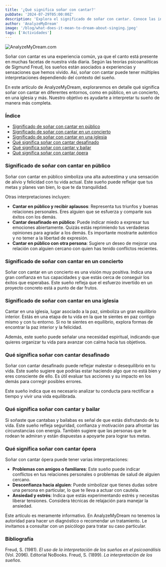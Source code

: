 ```yaml
---
title: '¿Qué significa soñar con cantar?'
pubDate: '2024-07-29T05:00:00Z'
description: 'Explora el significado de soñar con cantar. Conoce las interpretaciones para cantar en público, en un concierto, etc.'
author: 'AnalyzeMyDream'
image: '/blog/what-does-it-mean-to-dream-about-singing.jpeg'
tags: ['Actividades']
---
```


![AnalyzeMyDream.com](/blog/what-does-it-mean-to-dream-about-singing.jpeg)

Soñar con cantar es una experiencia común, ya que el canto está presente en muchas facetas de nuestra vida diaria. Según las teorías psicoanalíticas de Sigmund Freud, los sueños están asociados a experiencias y sensaciones que hemos vivido. Así, soñar con cantar puede tener múltiples interpretaciones dependiendo del contexto del sueño.

En este artículo de AnalyzeMyDream, exploraremos en detalle qué significa soñar con cantar en diferentes entornos, como en público, en un concierto, en una iglesia y más. Nuestro objetivo es ayudarte a interpretar tu sueño de manera más completa.

### Índice

- [Significado de soñar con cantar en público](#significado-de-soñar-con-cantar-en-publico)
- [Significado de soñar con cantar en un concierto](#significado-de-soñar-con-cantar-en-un-concierto)
- [Significado de soñar con cantar en una iglesia](#significado-de-soñar-con-cantar-en-una-iglesia)
- [Qué significa soñar con cantar desafinado](#que-significa-soñar-con-cantar-desafinado)
- [Qué significa soñar con cantar y bailar](#que-significa-soñar-con-cantar-y-bailar)
- [Qué significa soñar con cantar ópera](#que-significa-soñar-con-cantar-opera)


### Significado de soñar con cantar en público

Soñar con cantar en público simboliza una alta autoestima y una sensación de alivio y felicidad con tu vida actual. Este sueño puede reflejar que tus metas y planes van bien, lo que te da tranquilidad.

Otras interpretaciones incluyen:

- **Cantar en público y recibir aplausos**: Representa tus triunfos y buenas relaciones personales. Eres alguien que se esfuerza y ​​comparte sus éxitos con los demás.
- **Cantar desafinado en público**: Puede indicar miedo a expresar tus emociones abiertamente. Quizás estás reprimiendo tus verdaderas opiniones para agradar a los demás. Es importante mostrarte auténtico y no temer a la libertad de expresión.
- **Cantar en público con otra persona**: Sugiere un deseo de mejorar una relación con alguien cercano con quien has tenido conflictos recientes.

### Significado de soñar con cantar en un concierto

Soñar con cantar en un concierto es una visión muy positiva. Indica una gran confianza en tus capacidades y que estás cerca de conseguir los éxitos que esperabas. Este sueño refleja que el esfuerzo invertido en un proyecto concreto está a punto de dar frutos.

### Significado de soñar con cantar en una iglesia

Cantar en una iglesia, lugar asociado a la paz, simboliza un gran equilibrio interior. Estás en una etapa de tu vida en la que te sientes en paz contigo mismo y con tu entorno. Si no te sientes en equilibrio, explora formas de encontrar la paz interior y la felicidad.

Además, este sueño puede señalar una necesidad espiritual, indicando que quieres organizar tu vida para avanzar con calma hacia tus objetivos.

### Qué significa soñar con cantar desafinado

Soñar con cantar desafinado puede reflejar malestar o desequilibrio en tu vida. Este sueño sugiere que podrías estar haciendo algo que no está bien y eres consciente de ello. Es útil evaluar tus acciones y su impacto en los demás para corregir posibles errores.

Este sueño indica que es necesario analizar tu conducta para rectificar a tiempo y vivir una vida equilibrada.

### Qué significa soñar con cantar y bailar

Si soñaste que cantabas y bailabas es señal de que estás disfrutando de tu vida. Este sueño refleja seguridad, confianza y motivación para afrontar las circunstancias con energía. También sugiere que las personas que te rodean te admiran y están dispuestas a apoyarte para lograr tus metas.

### Qué significa soñar con cantar ópera

Soñar con cantar ópera puede tener varias interpretaciones:

- **Problemas con amigos o familiares**: Este sueño puede indicar conflictos en tus relaciones personales o problemas de salud de alguien cercano.
- **Desconfianza hacia alguien**: Puede simbolizar que tienes dudas sobre una persona en particular, lo que te lleva a actuar con cautela.
- **Ansiedad y estrés**: Indica que estás experimentando estrés y necesitas liberar tensiones. Considera técnicas de relajación para manejar la ansiedad.

Este artículo es meramente informativo. En AnalyzeMyDream no tenemos la autoridad para hacer un diagnóstico o recomendar un tratamiento. Le invitamos a consultar con un psicólogo para tratar su caso particular.

### Bibliografía

Freud, S. (1981). *El uso de la interpretación de los sueños en el psicoanálisis* (Vol. 2096). Editorial NoBooks. 
Freud, S. (1899). *La interpretación de los sueños*.